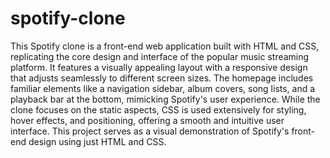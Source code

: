 # spotify-clone
This Spotify clone is a front-end web application built with HTML and CSS, replicating the core design and interface of the popular music streaming platform. It features a visually appealing layout with a responsive design that adjusts seamlessly to different screen sizes. The homepage includes familiar elements like a navigation sidebar, album covers, song lists, and a playback bar at the bottom, mimicking Spotify's user experience. While the clone focuses on the static aspects, CSS is used extensively for styling, hover effects, and positioning, offering a smooth and intuitive user interface. This project serves as a visual demonstration of Spotify's front-end design using just HTML and CSS.
